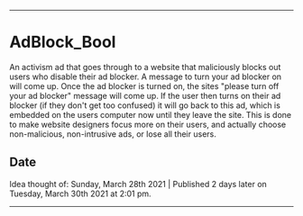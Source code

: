 
***

# AdBlock_Bool

An activism ad that goes through to a website that maliciously blocks out users who disable their ad blocker. A message to turn your ad blocker on will come up. Once the ad blocker is turned on, the sites "please turn off your ad blocker" message will come up. If the user then turns on their ad blocker (if they don't get too confused) it will go back to this ad, which is embedded on the users computer now until they leave the site. This is done to make website designers focus more on their users, and actually choose non-malicious, non-intrusive ads, or lose all their users.

## Date

Idea thought of: Sunday, March 28th 2021 | Published 2 days later on Tuesday, March 30th 2021 at 2:01 pm.

***
